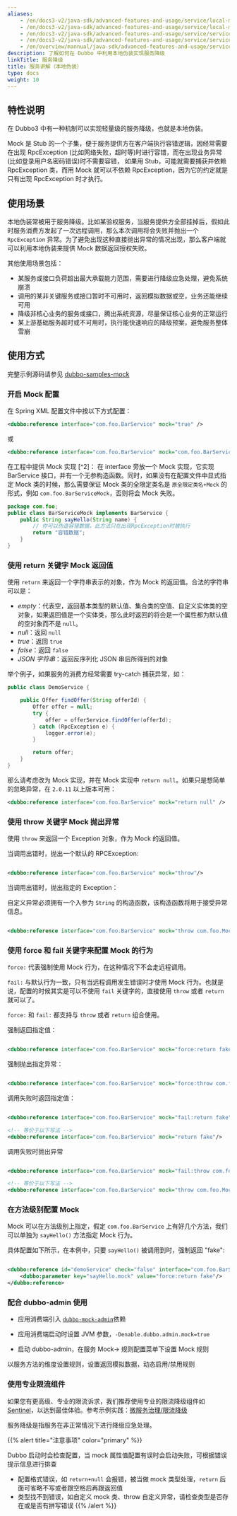```yaml
---
aliases:
    - /en/docs3-v2/java-sdk/advanced-features-and-usage/service/local-mock/
    - /en/docs3-v2/java-sdk/advanced-features-and-usage/service/local-mock/
    - /en/docs3-v2/java-sdk/advanced-features-and-usage/service/service-downgrade/
    - /en/docs3-v2/java-sdk/advanced-features-and-usage/service/service-downgrade/
    - /en/overview/mannual/java-sdk/advanced-features-and-usage/service/local-mock/
description: 了解如何在 Dubbo 中利用本地伪装实现服务降级
linkTitle: 服务降级
title: 服务讲解（本地伪装）
type: docs
weight: 10
---
```


## 特性说明

在 Dubbo3 中有一种机制可以实现轻量级的服务降级，也就是本地伪装。

Mock 是 Stub 的一个子集，便于服务提供方在客户端执行容错逻辑，因经常需要在出现 RpcException (比如网络失败，超时等)时进行容错，而在出现业务异常(比如登录用户名密码错误)时不需要容错，
如果用 Stub，可能就需要捕获并依赖 RpcException 类，而用 Mock 就可以不依赖 RpcException，因为它的约定就是只有出现 RpcException 时才执行。

## 使用场景

本地伪装常被用于服务降级。比如某验权服务，当服务提供方全部挂掉后，假如此时服务消费方发起了一次远程调用，那么本次调用将会失败并抛出一个 `RpcException` 异常。为了避免出现这种直接抛出异常的情况出现，那么客户端就可以利用本地伪装来提供 Mock 数据返回授权失败。

其他使用场景包括：
- 某服务或接口负荷超出最大承载能力范围，需要进行降级应急处理，避免系统崩溃
- 调用的某非关键服务或接口暂时不可用时，返回模拟数据或空，业务还能继续可用
- 降级非核心业务的服务或接口，腾出系统资源，尽量保证核心业务的正常运行
- 某上游基础服务超时或不可用时，执行能快速响应的降级预案，避免服务整体雪崩

## 使用方式

完整示例源码请参见 [dubbo-samples-mock](https://github.com/apache/dubbo-samples/tree/master/2-advanced/dubbo-samples-mock)

### 开启 Mock 配置

在 Spring XML 配置文件中按以下方式配置：

```xml
<dubbo:reference interface="com.foo.BarService" mock="true" />
```

或

```xml
<dubbo:reference interface="com.foo.BarService" mock="com.foo.BarServiceMock" />
```

在工程中提供 Mock 实现 [^2]：
在 interface 旁放一个 Mock 实现，它实现 BarService 接口，并有一个无参构造函数。同时，如果没有在配置文件中显式指定 Mock 类的时候，那么需要保证 Mock 类的全限定类名是 `原全限定类名+Mock` 的形式，例如 `com.foo.BarServiceMock`，否则将会 Mock 失败。
```java
package com.foo;
public class BarServiceMock implements BarService {
    public String sayHello(String name) {
        // 你可以伪造容错数据，此方法只在出现RpcException时被执行
        return "容错数据";
    }
}
```

### 使用 return 关键字 Mock 返回值 

使用 `return` 来返回一个字符串表示的对象，作为 Mock 的返回值。合法的字符串可以是：
- *empty*：代表空，返回基本类型的默认值、集合类的空值、自定义实体类的空对象，如果返回值是一个实体类，那么此时返回的将会是一个属性都为默认值的空对象而不是 `null`。
- *null*：返回 `null`
- *true*：返回 `true`
- *false*：返回 `false`
- *JSON 字符串*：返回反序列化 JSON 串后所得到的对象

举个例子，如果服务的消费方经常需要 try-catch 捕获异常，如：

```java
public class DemoService {

    public Offer findOffer(String offerId) {
        Offer offer = null;
        try {
            offer = offerService.findOffer(offerId);
        } catch (RpcException e) {
            logger.error(e);
        }

        return offer;
    }
}
```

那么请考虑改为 Mock 实现，并在 Mock 实现中 `return null`。如果只是想简单的忽略异常，在 `2.0.11` 以上版本可用：

```xml
<dubbo:reference interface="com.foo.BarService" mock="return null" />
```

### 使用 throw 关键字 Mock 抛出异常

使用 `throw` 来返回一个 Exception 对象，作为 Mock 的返回值。

当调用出错时，抛出一个默认的 RPCException:

```xml

<dubbo:reference interface="com.foo.BarService" mock="throw"/>
```

当调用出错时，抛出指定的 Exception：

自定义异常必须拥有一个入参为 `String` 的构造函数，该构造函数将用于接受异常信息。
```xml

<dubbo:reference interface="com.foo.BarService" mock="throw com.foo.MockException"/>
```

### 使用 force 和 fail 关键字来配置 Mock 的行为

`force:` 代表强制使用 Mock 行为，在这种情况下不会走远程调用。

`fail:` 与默认行为一致，只有当远程调用发生错误时才使用 Mock 行为。也就是说，配置的时候其实是可以不使用 `fail` 关键字的，直接使用 `throw` 或者 `return` 就可以了。 

`force:` 和 `fail:` 都支持与 `throw` 或者 `return` 组合使用。

强制返回指定值：

```xml

<dubbo:reference interface="com.foo.BarService" mock="force:return fake"/>
```

强制抛出指定异常：

```xml

<dubbo:reference interface="com.foo.BarService" mock="force:throw com.foo.MockException"/>
```

调用失败时返回指定值：
```xml

<dubbo:reference interface="com.foo.BarService" mock="fail:return fake"/>

<!-- 等价于以下写法 -->
<dubbo:reference interface="com.foo.BarService" mock="return fake"/>
```

调用失败时抛出异常

```xml

<dubbo:reference interface="com.foo.BarService" mock="fail:throw com.foo.MockException"/>

<!-- 等价于以下写法 -->
<dubbo:reference interface="com.foo.BarService" mock="throw com.foo.MockException"/>
```

### 在方法级别配置 Mock

Mock 可以在方法级别上指定，假定 `com.foo.BarService` 上有好几个方法，我们可以单独为 `sayHello()` 方法指定 Mock 行为。

具体配置如下所示，在本例中，只要 `sayHello()` 被调用到时，强制返回 "fake":

```xml

<dubbo:reference id="demoService" check="false" interface="com.foo.BarService">
    <dubbo:parameter key="sayHello.mock" value="force:return fake"/>
</dubbo:reference>
```

### 配合 dubbo-admin 使用

* 应用消费端引入 <a href="https://github.com/apache/dubbo-spi-extensions/tree/master/dubbo-mock-extensions" target="_blank">`dubbo-mock-admin`</a>依赖

* 应用消费端启动时设置 JVM 参数，`-Denable.dubbo.admin.mock=true`

* 启动 dubbo-admin，在服务 Mock-> 规则配置菜单下设置 Mock 规则

以服务方法的维度设置规则，设置返回模拟数据，动态启用/禁用规则


### 使用专业限流组件

如果您有更高级、专业的限流诉求，我们推荐使用专业的限流降级组件如 [Sentinel](https://sentinelguard.io/zh-cn/docs/open-source-framework-integrations.html)，以达到最佳体验。参考示例实践：[微服务治理/限流降级](/en/overview/mannual/java-sdk/tasks/rate-limit/)

服务降级是指服务在非正常情况下进行降级应急处理。


{{% alert title="注意事项" color="primary" %}}

Dubbo 启动时会检查配置，当 mock 属性值配置有误时会启动失败，可根据错误提示信息进行排查

- 配置格式错误，如 `return+null` 会报错，被当做 mock 类型处理，`return` 后面可省略不写或者跟空格后再跟返回值
- 类型找不到错误，如自定义 mock 类、throw 自定义异常，请检查类型是否存在或是否有拼写错误
{{% /alert %}}

